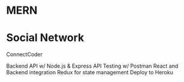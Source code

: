 # MERN 
# Social Network

ConnectCoder
  
Backend API w/ Node.js & Express
API Testing w/ Postman 
React and Backend integration
Redux for state management
Deploy to Heroku
